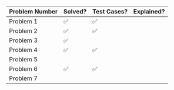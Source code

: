 | Problem Number | Solved? | Test Cases? | Explained? |
| -------------- | ------- | ----------- | ---------- |
| Problem 1      | ✅       | ✅           |            |
| Problem 2      | ✅       | ✅           |            |
| Problem 3      | ✅       |             |            |
| Problem 4      | ✅       |   ✅         |            |
| Problem 5      |         |             |            |
| Problem 6      | ✅       | ✅           |            |
| Problem 7      |         |             |            |


